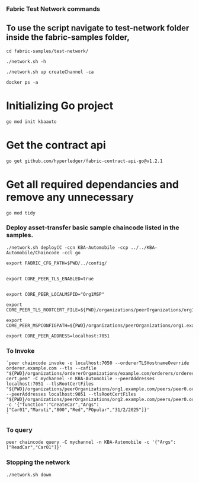 ### Fabric Test Network commands 

## To use the script navigate to test-network folder inside the fabric-samples folder,

`cd fabric-samples/test-network/`

`./network.sh -h`

`./network.sh up createChannel -ca`

`docker ps -a`

# Initializing Go project

```
go mod init kbaauto

```

# Get the contract api

```
go get github.com/hyperledger/fabric-contract-api-go@v1.2.1

```

# Get all required dependancies and remove any unnecessary

```
go mod tidy

```
### Deploy asset-transfer basic sample chaincode listed in the samples.

`./network.sh deployCC -ccn KBA-Automobile -ccp ../../KBA-Automobile/Chaincode -ccl go`



```
export FABRIC_CFG_PATH=$PWD/../config/


export CORE_PEER_TLS_ENABLED=true


export CORE_PEER_LOCALMSPID="Org1MSP"

export CORE_PEER_TLS_ROOTCERT_FILE=${PWD}/organizations/peerOrganizations/org1.example.com/peers/peer0.org1.example.com/tls/ca.crt

export CORE_PEER_MSPCONFIGPATH=${PWD}/organizations/peerOrganizations/org1.example.com/users/Admin@org1.example.com/msp

export CORE_PEER_ADDRESS=localhost:7051

```
### To Invoke
```
`peer chaincode invoke -o localhost:7050 --ordererTLSHostnameOverride orderer.example.com --tls --cafile "${PWD}/organizations/ordererOrganizations/example.com/orderers/orderer.example.com/msp/tlscacerts/tlsca.example.com-cert.pem" -C mychannel -n KBA-Automobile --peerAddresses localhost:7051 --tlsRootCertFiles "${PWD}/organizations/peerOrganizations/org1.example.com/peers/peer0.org1.example.com/tls/ca.crt" --peerAddresses localhost:9051 --tlsRootCertFiles "${PWD}/organizations/peerOrganizations/org2.example.com/peers/peer0.org2.example.com/tls/ca.crt" -c '{"function":"CreateCar","Args":["Car01","Maruti","800","Red","POpular","31/2/2025"]}'
`
```
### To query
```
peer chaincode query -C mychannel -n KBA-Automobile -c '{"Args":["ReadCar","Car01"]}'

```

### Stopping the network

`./network.sh down`
















